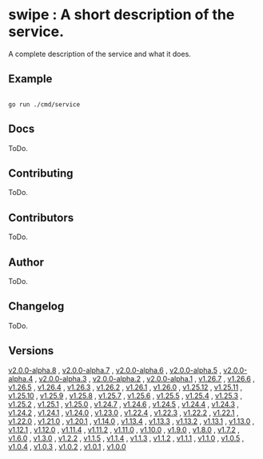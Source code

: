 # swipe : A short description of the service. <code></code>
A complete description of the service and what it does.

## Example

<code>
go run ./cmd/service
</code>

## Docs

ToDo.

## Contributing

ToDo.

## Contributors

ToDo.

## Author

ToDo.

## Changelog

ToDo.

## Versions

[v2.0.0-alpha.8](https://github.com/swipe-io/swipe/v2/fixtures/ServiceRESTSingle/app/tree/v2.0.0-alpha.8)
, [v2.0.0-alpha.7](https://github.com/swipe-io/swipe/v2/fixtures/ServiceRESTSingle/app/tree/v2.0.0-alpha.7)
, [v2.0.0-alpha.6](https://github.com/swipe-io/swipe/v2/fixtures/ServiceRESTSingle/app/tree/v2.0.0-alpha.6)
, [v2.0.0-alpha.5](https://github.com/swipe-io/swipe/v2/fixtures/ServiceRESTSingle/app/tree/v2.0.0-alpha.5)
, [v2.0.0-alpha.4](https://github.com/swipe-io/swipe/v2/fixtures/ServiceRESTSingle/app/tree/v2.0.0-alpha.4)
, [v2.0.0-alpha.3](https://github.com/swipe-io/swipe/v2/fixtures/ServiceRESTSingle/app/tree/v2.0.0-alpha.3)
, [v2.0.0-alpha.2](https://github.com/swipe-io/swipe/v2/fixtures/ServiceRESTSingle/app/tree/v2.0.0-alpha.2)
, [v2.0.0-alpha.1](https://github.com/swipe-io/swipe/v2/fixtures/ServiceRESTSingle/app/tree/v2.0.0-alpha.1)
, [v1.26.7](https://github.com/swipe-io/swipe/v2/fixtures/ServiceRESTSingle/app/tree/v1.26.7)
, [v1.26.6](https://github.com/swipe-io/swipe/v2/fixtures/ServiceRESTSingle/app/tree/v1.26.6)
, [v1.26.5](https://github.com/swipe-io/swipe/v2/fixtures/ServiceRESTSingle/app/tree/v1.26.5)
, [v1.26.4](https://github.com/swipe-io/swipe/v2/fixtures/ServiceRESTSingle/app/tree/v1.26.4)
, [v1.26.3](https://github.com/swipe-io/swipe/v2/fixtures/ServiceRESTSingle/app/tree/v1.26.3)
, [v1.26.2](https://github.com/swipe-io/swipe/v2/fixtures/ServiceRESTSingle/app/tree/v1.26.2)
, [v1.26.1](https://github.com/swipe-io/swipe/v2/fixtures/ServiceRESTSingle/app/tree/v1.26.1)
, [v1.26.0](https://github.com/swipe-io/swipe/v2/fixtures/ServiceRESTSingle/app/tree/v1.26.0)
, [v1.25.12](https://github.com/swipe-io/swipe/v2/fixtures/ServiceRESTSingle/app/tree/v1.25.12)
, [v1.25.11](https://github.com/swipe-io/swipe/v2/fixtures/ServiceRESTSingle/app/tree/v1.25.11)
, [v1.25.10](https://github.com/swipe-io/swipe/v2/fixtures/ServiceRESTSingle/app/tree/v1.25.10)
, [v1.25.9](https://github.com/swipe-io/swipe/v2/fixtures/ServiceRESTSingle/app/tree/v1.25.9)
, [v1.25.8](https://github.com/swipe-io/swipe/v2/fixtures/ServiceRESTSingle/app/tree/v1.25.8)
, [v1.25.7](https://github.com/swipe-io/swipe/v2/fixtures/ServiceRESTSingle/app/tree/v1.25.7)
, [v1.25.6](https://github.com/swipe-io/swipe/v2/fixtures/ServiceRESTSingle/app/tree/v1.25.6)
, [v1.25.5](https://github.com/swipe-io/swipe/v2/fixtures/ServiceRESTSingle/app/tree/v1.25.5)
, [v1.25.4](https://github.com/swipe-io/swipe/v2/fixtures/ServiceRESTSingle/app/tree/v1.25.4)
, [v1.25.3](https://github.com/swipe-io/swipe/v2/fixtures/ServiceRESTSingle/app/tree/v1.25.3)
, [v1.25.2](https://github.com/swipe-io/swipe/v2/fixtures/ServiceRESTSingle/app/tree/v1.25.2)
, [v1.25.1](https://github.com/swipe-io/swipe/v2/fixtures/ServiceRESTSingle/app/tree/v1.25.1)
, [v1.25.0](https://github.com/swipe-io/swipe/v2/fixtures/ServiceRESTSingle/app/tree/v1.25.0)
, [v1.24.7](https://github.com/swipe-io/swipe/v2/fixtures/ServiceRESTSingle/app/tree/v1.24.7)
, [v1.24.6](https://github.com/swipe-io/swipe/v2/fixtures/ServiceRESTSingle/app/tree/v1.24.6)
, [v1.24.5](https://github.com/swipe-io/swipe/v2/fixtures/ServiceRESTSingle/app/tree/v1.24.5)
, [v1.24.4](https://github.com/swipe-io/swipe/v2/fixtures/ServiceRESTSingle/app/tree/v1.24.4)
, [v1.24.3](https://github.com/swipe-io/swipe/v2/fixtures/ServiceRESTSingle/app/tree/v1.24.3)
, [v1.24.2](https://github.com/swipe-io/swipe/v2/fixtures/ServiceRESTSingle/app/tree/v1.24.2)
, [v1.24.1](https://github.com/swipe-io/swipe/v2/fixtures/ServiceRESTSingle/app/tree/v1.24.1)
, [v1.24.0](https://github.com/swipe-io/swipe/v2/fixtures/ServiceRESTSingle/app/tree/v1.24.0)
, [v1.23.0](https://github.com/swipe-io/swipe/v2/fixtures/ServiceRESTSingle/app/tree/v1.23.0)
, [v1.22.4](https://github.com/swipe-io/swipe/v2/fixtures/ServiceRESTSingle/app/tree/v1.22.4)
, [v1.22.3](https://github.com/swipe-io/swipe/v2/fixtures/ServiceRESTSingle/app/tree/v1.22.3)
, [v1.22.2](https://github.com/swipe-io/swipe/v2/fixtures/ServiceRESTSingle/app/tree/v1.22.2)
, [v1.22.1](https://github.com/swipe-io/swipe/v2/fixtures/ServiceRESTSingle/app/tree/v1.22.1)
, [v1.22.0](https://github.com/swipe-io/swipe/v2/fixtures/ServiceRESTSingle/app/tree/v1.22.0)
, [v1.21.0](https://github.com/swipe-io/swipe/v2/fixtures/ServiceRESTSingle/app/tree/v1.21.0)
, [v1.20.1](https://github.com/swipe-io/swipe/v2/fixtures/ServiceRESTSingle/app/tree/v1.20.1)
, [v1.14.0](https://github.com/swipe-io/swipe/v2/fixtures/ServiceRESTSingle/app/tree/v1.14.0)
, [v1.13.4](https://github.com/swipe-io/swipe/v2/fixtures/ServiceRESTSingle/app/tree/v1.13.4)
, [v1.13.3](https://github.com/swipe-io/swipe/v2/fixtures/ServiceRESTSingle/app/tree/v1.13.3)
, [v1.13.2](https://github.com/swipe-io/swipe/v2/fixtures/ServiceRESTSingle/app/tree/v1.13.2)
, [v1.13.1](https://github.com/swipe-io/swipe/v2/fixtures/ServiceRESTSingle/app/tree/v1.13.1)
, [v1.13.0](https://github.com/swipe-io/swipe/v2/fixtures/ServiceRESTSingle/app/tree/v1.13.0)
, [v1.12.1](https://github.com/swipe-io/swipe/v2/fixtures/ServiceRESTSingle/app/tree/v1.12.1)
, [v1.12.0](https://github.com/swipe-io/swipe/v2/fixtures/ServiceRESTSingle/app/tree/v1.12.0)
, [v1.11.4](https://github.com/swipe-io/swipe/v2/fixtures/ServiceRESTSingle/app/tree/v1.11.4)
, [v1.11.2](https://github.com/swipe-io/swipe/v2/fixtures/ServiceRESTSingle/app/tree/v1.11.2)
, [v1.11.0](https://github.com/swipe-io/swipe/v2/fixtures/ServiceRESTSingle/app/tree/v1.11.0)
, [v1.10.0](https://github.com/swipe-io/swipe/v2/fixtures/ServiceRESTSingle/app/tree/v1.10.0)
, [v1.9.0](https://github.com/swipe-io/swipe/v2/fixtures/ServiceRESTSingle/app/tree/v1.9.0)
, [v1.8.0](https://github.com/swipe-io/swipe/v2/fixtures/ServiceRESTSingle/app/tree/v1.8.0)
, [v1.7.2](https://github.com/swipe-io/swipe/v2/fixtures/ServiceRESTSingle/app/tree/v1.7.2)
, [v1.6.0](https://github.com/swipe-io/swipe/v2/fixtures/ServiceRESTSingle/app/tree/v1.6.0)
, [v1.3.0](https://github.com/swipe-io/swipe/v2/fixtures/ServiceRESTSingle/app/tree/v1.3.0)
, [v1.2.2](https://github.com/swipe-io/swipe/v2/fixtures/ServiceRESTSingle/app/tree/v1.2.2)
, [v1.1.5](https://github.com/swipe-io/swipe/v2/fixtures/ServiceRESTSingle/app/tree/v1.1.5)
, [v1.1.4](https://github.com/swipe-io/swipe/v2/fixtures/ServiceRESTSingle/app/tree/v1.1.4)
, [v1.1.3](https://github.com/swipe-io/swipe/v2/fixtures/ServiceRESTSingle/app/tree/v1.1.3)
, [v1.1.2](https://github.com/swipe-io/swipe/v2/fixtures/ServiceRESTSingle/app/tree/v1.1.2)
, [v1.1.1](https://github.com/swipe-io/swipe/v2/fixtures/ServiceRESTSingle/app/tree/v1.1.1)
, [v1.1.0](https://github.com/swipe-io/swipe/v2/fixtures/ServiceRESTSingle/app/tree/v1.1.0)
, [v1.0.5](https://github.com/swipe-io/swipe/v2/fixtures/ServiceRESTSingle/app/tree/v1.0.5)
, [v1.0.4](https://github.com/swipe-io/swipe/v2/fixtures/ServiceRESTSingle/app/tree/v1.0.4)
, [v1.0.3](https://github.com/swipe-io/swipe/v2/fixtures/ServiceRESTSingle/app/tree/v1.0.3)
, [v1.0.2](https://github.com/swipe-io/swipe/v2/fixtures/ServiceRESTSingle/app/tree/v1.0.2)
, [v1.0.1](https://github.com/swipe-io/swipe/v2/fixtures/ServiceRESTSingle/app/tree/v1.0.1)
, [v1.0.0](https://github.com/swipe-io/swipe/v2/fixtures/ServiceRESTSingle/app/tree/v1.0.0)
